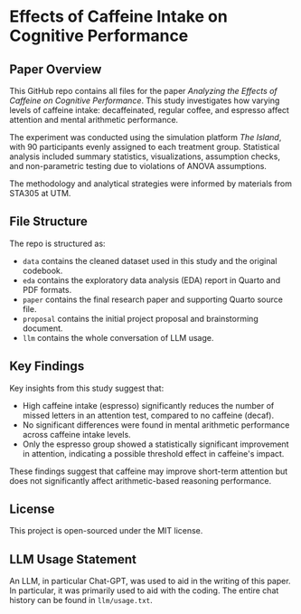 # Effects of Caffeine Intake on Cognitive Performance

## Paper Overview

This GitHub repo contains all files for the paper *Analyzing the Effects of Caffeine on Cognitive Performance*. This study investigates how varying levels of caffeine intake: decaffeinated, regular coffee, and espresso affect attention and mental arithmetic performance. 

The experiment was conducted using the simulation platform *The Island*, with 90 participants evenly assigned to each treatment group. Statistical analysis included summary statistics, visualizations, assumption checks, and non-parametric testing due to violations of ANOVA assumptions.

The methodology and analytical strategies were informed by materials from STA305 at UTM.

## File Structure

The repo is structured as:

-   `data` contains the cleaned dataset used in this study and the original codebook.
-   `eda` contains the exploratory data analysis (EDA) report in Quarto and PDF formats.
-   `paper` contains the final research paper and supporting Quarto source file.
-   `proposal` contains the initial project proposal and brainstorming document.
-   `llm` contains the whole conversation of LLM usage.

## Key Findings

Key insights from this study suggest that:
- High caffeine intake (espresso) significantly reduces the number of missed letters in an attention test, compared to no caffeine (decaf).
- No significant differences were found in mental arithmetic performance across caffeine intake levels.
- Only the espresso group showed a statistically significant improvement in attention, indicating a possible threshold effect in caffeine's impact.

These findings suggest that caffeine may improve short-term attention but does not significantly affect arithmetic-based reasoning performance.

## License
This project is open-sourced under the MIT license.

## LLM Usage Statement
An LLM, in particular Chat-GPT, was used to aid in the writing of this paper. In particular, it was primarily used to aid with the coding. The entire chat history can be found in `llm/usage.txt`.
